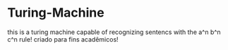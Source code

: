 # Turing-Machine
this is a turing machine capable of recognizing sentencs with the a^n b^n c^n rule!
criado para fins acadêmicos!
